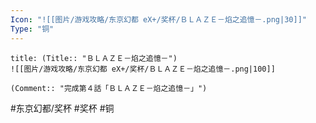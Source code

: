 ```yaml
---
Icon: "![[图片/游戏攻略/东京幻都 eX+/奖杯/ＢＬＡＺＥ－焰之追憶－.png|30]]"
Type: "铜"
---
```

```ad-common-bronze-trophy
title: (Title:: "ＢＬＡＺＥ－焰之追憶－")
![[图片/游戏攻略/东京幻都 eX+/奖杯/ＢＬＡＺＥ－焰之追憶－.png|100]]

(Comment:: "完成第４話「ＢＬＡＺＥ－焰之追憶－」")
```

#东京幻都/奖杯 #奖杯 #铜
